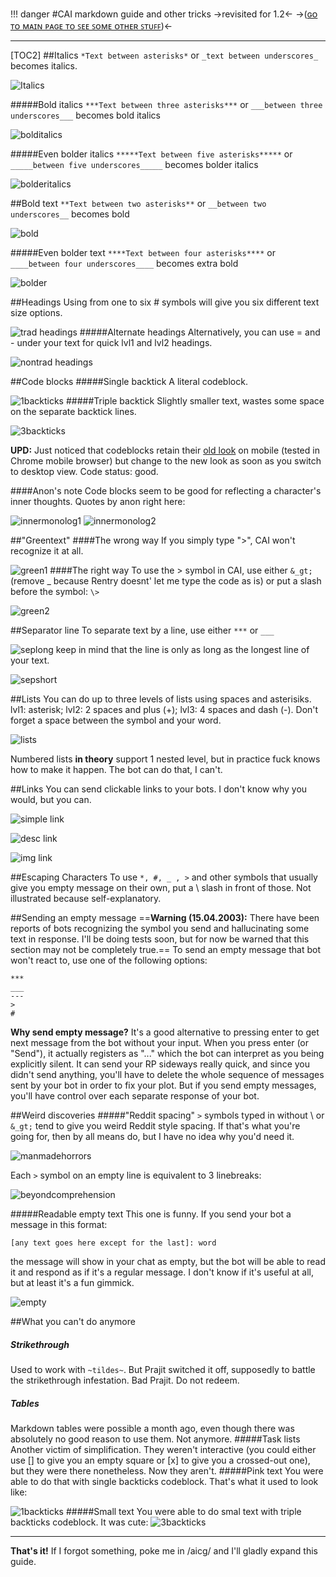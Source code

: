 !!! danger
	#CAI markdown guide and other tricks
	->revisited for 1.2<-
	->([ɢᴏ ᴛᴏ ᴍᴀɪɴ ᴘᴀɢᴇ ᴛᴏ ꜱᴇᴇ ꜱᴏᴍᴇ ᴏᴛʜᴇʀ ꜱᴛᴜꜰꜰ](https://rentry.co/HochiMamaPlace))<-
***
[TOC2]
##Italics
`*Text between asterisks*` or `_text between underscores_` becomes italics.

![Italics](https://files.catbox.moe/knyfq8.png)

#####Bold italics
`***Text between three asterisks***` or `___between three underscores___` becomes bold italics

![bolditalics](https://files.catbox.moe/g2oyqx.png)

#####Even bolder italics
`*****Text between five asterisks*****` or `_____between five underscores_____` becomes bolder italics

![bolderitalics](https://files.catbox.moe/9v1uzy.png)

##Bold text
`**Text between two asterisks**` or `__between two underscores__` becomes bold

![bold](https://files.catbox.moe/xv02ji.png)

#####Even bolder text
`****Text between four asterisks****` or `____between four underscores____` becomes extra bold

![bolder](https://files.catbox.moe/kbcbsi.png)

##Headings
Using from one to six # symbols will give you six different text size options. 

![trad headings](https://files.catbox.moe/6wcrpv.png)
#####Alternate headings
Alternatively, you can use = and - under your text for quick lvl1 and lvl2 headings.

![nontrad headings](https://files.catbox.moe/4jj7f3.png)

##Code blocks
#####Single backtick
A literal codeblock.

![1backticks](https://files.catbox.moe/w8pf8t.png)
#####Triple backtick
Slightly smaller text, wastes some space on the separate backtick lines.

![3backticks](https://files.catbox.moe/1mhdpv.png)

**UPD:** Just noticed that codeblocks retain their [old look](https://rentry.org/OhHiMarkDown/#pink-text) on mobile (tested in Chrome mobile browser) but change to the new look as soon as you switch to desktop view. Code status: good. 

####Anon's note
Code blocks seem to be good for reflecting a character's inner thoughts. Quotes by anon right here:

![innermonolog1](https://files.catbox.moe/bnanqp.png)
![innermonolog2](https://files.catbox.moe/g3sned.png)

##"Greentext"
####The wrong way
If you simply type ">", CAI won't recognize it at all.

![green1](https://files.catbox.moe/6jft5q.png)
####The right way
To use the > symbol in CAI, use either `&_gt;` (remove _ because Rentry doesnt' let me type the code as is)
or put a slash before the symbol: `\>`

![green2](https://files.catbox.moe/bnp1q5.png)

##Separator line
To separate text by a line, use either `***` or `___`

![seplong](https://files.catbox.moe/9nzriv.png) 
keep in mind that the line is only as long as the longest line of your text.

![sepshort](https://files.catbox.moe/a2670s.png)

##Lists
You can do up to three levels of lists using spaces and asterisiks.
lvl1: asterisk;
lvl2: 2 spaces and plus (+);
lvl3: 4 spaces and dash (-).
Don't forget a space between the symbol and your word.

![lists](https://files.catbox.moe/o4dfdw.png)

Numbered lists **in theory** support 1 nested level, but in practice fuck knows how to make it happen. The bot can do that, I can't.

##Links
You can send clickable links to your bots. I don't know why you would, but you can.

![simple link](https://files.catbox.moe/d2mlfr.png)

![desc link](https://files.catbox.moe/xu2y5c.png)

![img link](https://files.catbox.moe/78fecg.png)

##Escaping Characters
To use `*, #, _ , >` and other symbols that usually give you empty message on their own, put a \ slash in front of those.
Not illustrated because self-explanatory.

##Sending an empty message
==**Warning (15.04.2003):** There have been reports of bots recognizing the symbol you send and hallucinating some text in response. I'll be doing tests soon, but for now be warned that this section may not be completely true.==
To send an empty message that bot won't react to, use one of the following options:
```
***
___
---
>
#
```
**Why send empty message?** It's a good alternative to pressing enter to get next message from the bot without your input. When you press enter (or "Send"), it actually registers as "..." which the bot can interpret as you being explicitly silent. It can send your RP sideways really quick, and since you didn't send anything, you'll have to delete the whole sequence of messages sent by your bot in order to fix your plot. But if you send empty messages, you'll have control over each separate response of your bot.

##Weird discoveries
#####"Reddit spacing"
`>` symbols typed in without \ or `&_gt;` tend to give you weird Reddit style spacing. If that's what you're going for, then by all means do, but I have no idea why you'd need it.

![manmadehorrors](https://files.catbox.moe/ho1f9f.png)

Each `>` symbol on an empty line is equivalent to 3 linebreaks:

![beyondcomprehension](https://files.catbox.moe/c45c3q.png)

#####Readable empty text
This one is funny. If you send your bot a message in this format:
```
[any text goes here except for the last]: word
```
the message will show in your chat as empty, but the bot will be able to read it and respond as if it's a regular message.
I don't know if it's useful at all, but at least it's a fun gimmick.

![empty](https://files.catbox.moe/z5yzsi.png)

##What you can't do anymore
##### Strikethrough
Used to work with `~tildes~`. But Prajit switched it off, supposedly to battle the strikethrough infestation. Bad Prajit. Do not redeem.
##### Tables
Markdown tables were possible a month ago, even though there was absolutely no good reason to use them. Not anymore.
#####Task lists
Another victim of simplification. They weren't interactive (you could either use [] to give you an empty square or [x] to give you a crossed-out one), but they were there nonetheless. Now they aren't.
#####Pink text
You were able to do that with single backticks codeblock. That's what it used to look like:

![1backticks](https://files.catbox.moe/fvltp7.png)
#####Small text
You were able to do smal text with triple backticks codeblock. It was cute:
![3backticks](https://files.catbox.moe/v5cfe9.png)
***
**That's it!** If I forgot something, poke me in /aicg/ and I'll gladly expand this guide.